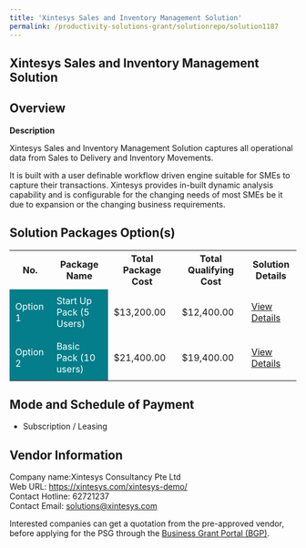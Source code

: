 ```yaml
---
title: 'Xintesys Sales and Inventory Management Solution'
permalink: /productivity-solutions-grant/solutionrepo/solution1187
---
```


## Xintesys Sales and Inventory Management Solution

## Overview

**Description**

Xintesys Sales and Inventory Management Solution captures all operational data from Sales to Delivery and Inventory Movements. 

It is built with a user definable workflow driven engine suitable for SMEs to capture their transactions. Xintesys provides in-built dynamic analysis capability and is configurable for the changing needs of most SMEs be it due to expansion or the changing business requirements.

## Solution Packages Option(s)

<table>
<tr>
<th><b>No.</b></th>
<th><b>Package Name</b></th>
<th><b>Total Package Cost</b></th>
<th><b>Total Qualifying Cost</b></th>
<th><b>Solution Details</b></th>
</tr>
<tr>
<td style='padding: 10px; background-color: #037E8A; color: #FFFFFF;'>Option 1</td>
<td style='padding: 10px; background-color: #037E8A; color: #FFFFFF;'>Start Up Pack (5 Users)</td>
<td style='padding: 10px;'>$13,200.00</td>
<td style='padding: 10px;'>$12,400.00</td>
<td style='padding: 10px;'><a href='/images/psg/Xintesys_Desensitised_Annex_3_Part_1.pdf' target='_blank'>View Details</a></td>
</tr>
<tr>
<td style='padding: 10px; background-color: #037E8A; color: #FFFFFF;'>Option 2</td>
<td style='padding: 10px; background-color: #037E8A; color: #FFFFFF;'>Basic Pack (10 users)</td>
<td style='padding: 10px;'>$21,400.00</td>
<td style='padding: 10px;'>$19,400.00</td>
<td style='padding: 10px;'><a href='/images/psg/Xintesys_Desensitised_Annex_3_Part_2.pdf' target='_blank'>View Details</a></td>
</tr>
</table>

## Mode and Schedule of Payment

 - Subscription / Leasing

## Vendor Information

 Company name:Xintesys Consultancy Pte Ltd<br>Web URL: https://xintesys.com/xintesys-demo/ <br>Contact Hotline: 62721237 <br>Contact Email: solutions@xintesys.com 

Interested companies can get a quotation from the pre-approved vendor, before applying for the PSG through the <a href='https://www.businessgrants.gov.sg/' target='_blank' rel='noopener'>Business Grant Portal (BGP)</a>.

<script src="/jquery/resize-tables.js"></script>
